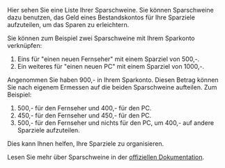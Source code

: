 Hier sehen Sie eine Liste Ihrer Sparschweine. Sie können Sparschweine dazu benutzen, das Geld eines Bestandskontos für Ihre Sparziele aufzuteilen, um das Sparen zu erleichtern.

Sie können zum Beispiel zwei Sparschweine mit Ihrem Sparkonto verknüpfen:

1. Eins für "einen neuen Fernseher" mit einem Sparziel von 500,-.
2. Ein weiteres für "einen neuen PC" mit einem Sparziel von 1000,-.

Angenommen Sie haben 900,- in Ihrem Sparkonto. Diesen Betrag können Sie nach eigenem Ermessen auf die beiden Sparschweine aufteilen. Zum Beispiel:

1. 500,- für den Fernseher und 400,- für den PC.
2. 450,- für den Fernseher und 450,- für den PC.
3. 500,- für den Fernseher und nichts für den PC, um 400,- auf andere Sparziele aufzuteilen.

Dies kann Ihnen helfen, Ihre Sparziele zu organisieren.

Lesen Sie mehr über Sparschweine in der [offiziellen Dokumentation](https://docs.firefly-iii.org/advanced-concepts/piggies).